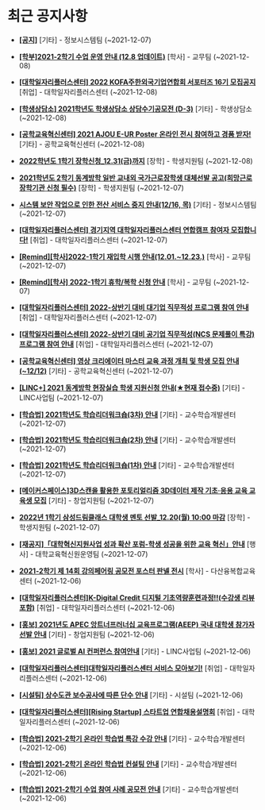 # 최근 공지사항

* **[[공지]](http://ajou.ac.kr/kr/ajou/notice.do?mode=view&amp;articleNo=141548&amp;article.offset=0&amp;articleLimit=30)**
 [기타] - 정보시스템팀 (~2021-12-07)

* **[[학부]2021-2학기 수업 운영 안내 (12.8 업데이트)](http://ajou.ac.kr/kr/ajou/notice.do?mode=view&amp;articleNo=144649&amp;article.offset=0&amp;articleLimit=30)**
 [학사] - 교무팀 (~2021-12-08)

* **[[대학일자리플러스센터] 2022 KOFA주한외국기업연합회 서포터즈 16기 모집공지](http://ajou.ac.kr/kr/ajou/notice.do?mode=view&amp;articleNo=144577&amp;article.offset=0&amp;articleLimit=30)**
 [취업] - 대학일자리플러스센터 (~2021-12-08)

* **[[학생상담소] 2021학년도 학생상담소 상담수기공모전 (D-3)](http://ajou.ac.kr/kr/ajou/notice.do?mode=view&amp;articleNo=144554&amp;article.offset=0&amp;articleLimit=30)**
 [기타] - 학생상담소 (~2021-12-08)

* **[[공학교육혁신센터] 2021 AJOU E-UR Poster 온라인 전시 참여하고 경품 받자!](http://ajou.ac.kr/kr/ajou/notice.do?mode=view&amp;articleNo=142669&amp;article.offset=0&amp;articleLimit=30)**
 [기타] - 공학교육혁신센터 (~2021-12-08)

* **[2022학년도 1학기 장학신청_12.31(금)까지](http://ajou.ac.kr/kr/ajou/notice.do?mode=view&amp;articleNo=142664&amp;article.offset=0&amp;articleLimit=30)**
 [장학] - 학생지원팀 (~2021-12-08)

* **[2021학년도 2학기 동계방학 일반 교내외 국가근로장학생 대체선발 공고(희망근로장학기관 신청 필수)](http://ajou.ac.kr/kr/ajou/notice.do?mode=view&amp;articleNo=142626&amp;article.offset=0&amp;articleLimit=30)**
 [장학] - 학생지원팀 (~2021-12-07)

* **[시스템 보안 작업으로 인한 전산 서비스 중지 안내(12/16, 목)](http://ajou.ac.kr/kr/ajou/notice.do?mode=view&amp;articleNo=142381&amp;article.offset=0&amp;articleLimit=30)**
 [기타] - 정보시스템팀 (~2021-12-07)

* **[[대학일자리플러스센터] 경기지역 대학일자리플러스센터 연합캠프 참여자 모집합니다!](http://ajou.ac.kr/kr/ajou/notice.do?mode=view&amp;articleNo=142121&amp;article.offset=0&amp;articleLimit=30)**
 [취업] - 대학일자리플러스센터 (~2021-12-07)

* **[[Remind][학사]2022-1학기 재입학 시행 안내(12.01.~12.23.)](http://ajou.ac.kr/kr/ajou/notice.do?mode=view&amp;articleNo=141581&amp;article.offset=0&amp;articleLimit=30)**
 [학사] - 교무팀 (~2021-12-07)

* **[[Remind][학사] 2022-1학기 휴학/복학 신청 안내](http://ajou.ac.kr/kr/ajou/notice.do?mode=view&amp;articleNo=141580&amp;article.offset=0&amp;articleLimit=30)**
 [학사] - 교무팀 (~2021-12-07)

* **[[대학일자리플러스센터] 2022-상반기 대비 대기업 직무적성 프로그램 참여 안내](http://ajou.ac.kr/kr/ajou/notice.do?mode=view&amp;articleNo=141579&amp;article.offset=0&amp;articleLimit=30)**
 [취업] - 대학일자리플러스센터 (~2021-12-07)

* **[[대학일자리플러스센터] 2022-상반기 대비 공기업 직무적성(NCS 문제풀이 특강) 프로그램 참여 안내](http://ajou.ac.kr/kr/ajou/notice.do?mode=view&amp;articleNo=141578&amp;article.offset=0&amp;articleLimit=30)**
 [취업] - 대학일자리플러스센터 (~2021-12-07)

* **[[공학교육혁신센터] 영상 크리에이터 마스터 교육 과정 개최 및 학생 모집 안내(~12/12)](http://ajou.ac.kr/kr/ajou/notice.do?mode=view&amp;articleNo=141553&amp;article.offset=0&amp;articleLimit=30)**
 [기타] - 공학교육혁신센터 (~2021-12-07)

* **[[LINC+] 2021 동계방학 현장실습 학생 지원신청 안내(★현재 접수중)](http://ajou.ac.kr/kr/ajou/notice.do?mode=view&amp;articleNo=141551&amp;article.offset=0&amp;articleLimit=30)**
 [기타] - LINC사업팀 (~2021-12-07)

* **[[학습법] 2021학년도 학습리더워크숍(3차) 안내](http://ajou.ac.kr/kr/ajou/notice.do?mode=view&amp;articleNo=141545&amp;article.offset=0&amp;articleLimit=30)**
 [기타] - 교수학습개발센터 (~2021-12-07)

* **[[학습법] 2021학년도 학습리더워크숍(2차) 안내](http://ajou.ac.kr/kr/ajou/notice.do?mode=view&amp;articleNo=141511&amp;article.offset=0&amp;articleLimit=30)**
 [기타] - 교수학습개발센터 (~2021-12-07)

* **[[학습법] 2021학년도 학습리더워크숍(1차) 안내](http://ajou.ac.kr/kr/ajou/notice.do?mode=view&amp;articleNo=140932&amp;article.offset=0&amp;articleLimit=30)**
 [기타] - 교수학습개발센터 (~2021-12-07)

* **[[메이커스페이스]3D스캔을 활용한 포토리얼리즘 3D데이터 제작 기초·응용 교육 교육생 모집](http://ajou.ac.kr/kr/ajou/notice.do?mode=view&amp;articleNo=140198&amp;article.offset=0&amp;articleLimit=30)**
 [기타] - 창업지원팀 (~2021-12-07)

* **[2022년 1학기 삼성드림클래스 대학생 멘토 선발_12.20(월) 10:00 마감](http://ajou.ac.kr/kr/ajou/notice.do?mode=view&amp;articleNo=140194&amp;article.offset=0&amp;articleLimit=30)**
 [장학] - 학생지원팀 (~2021-12-07)

* **[[재공지]「대학혁신지원사업 성과 확산 포럼-학생 성공을 위한 교육 혁신」안내](http://ajou.ac.kr/kr/ajou/notice.do?mode=view&amp;articleNo=140190&amp;article.offset=0&amp;articleLimit=30)**
 [행사] - 대학교육혁신원운영팀 (~2021-12-07)

* **[2021-2학기 제 14회 강의페어링 공모전 포스터 판넬 전시](http://ajou.ac.kr/kr/ajou/notice.do?mode=view&amp;articleNo=139599&amp;article.offset=0&amp;articleLimit=30)**
 [학사] - 다산융복합교육센터 (~2021-12-06)

* **[[대학일자리플러스센터]K-Digital Credit 디지털 기초역량훈련과정!!(수강생 리뷰 포함)](http://ajou.ac.kr/kr/ajou/notice.do?mode=view&amp;articleNo=134498&amp;article.offset=0&amp;articleLimit=30)**
 [취업] - 대학일자리플러스센터 (~2021-12-06)

* **[[홍보] 2021년도 APEC 앙트너프러너십 교육프로그램(AEEP) 국내 대학생 참가자 선발 안내](http://ajou.ac.kr/kr/ajou/notice.do?mode=view&amp;articleNo=133441&amp;article.offset=0&amp;articleLimit=30)**
 [기타] - 창업지원팀 (~2021-12-06)

* **[[홍보] 2021 글로벌 AI 컨퍼런스 참여안내](http://ajou.ac.kr/kr/ajou/notice.do?mode=view&amp;articleNo=132518&amp;article.offset=0&amp;articleLimit=30)**
 [기타] - LINC사업팀 (~2021-12-06)

* **[[대학일자리플러스센터]대학일자리플러스센터 서비스 모아보기!](http://ajou.ac.kr/kr/ajou/notice.do?mode=view&amp;articleNo=132506&amp;article.offset=0&amp;articleLimit=30)**
 [취업] - 대학일자리플러스센터 (~2021-12-06)

* **[[시설팀] 상수도관 보수공사에 따른 단수 안내](http://ajou.ac.kr/kr/ajou/notice.do?mode=view&amp;articleNo=132456&amp;article.offset=0&amp;articleLimit=30)**
 [기타] - 시설팀 (~2021-12-06)

* **[[대학일자리플러스센터][Rising Startup] 스타트업 연합채용설명회](http://ajou.ac.kr/kr/ajou/notice.do?mode=view&amp;articleNo=132263&amp;article.offset=0&amp;articleLimit=30)**
 [취업] - 대학일자리플러스센터 (~2021-12-06)

* **[[학습법] 2021-2학기 온라인 학습법 특강 수강 안내](http://ajou.ac.kr/kr/ajou/notice.do?mode=view&amp;articleNo=130351&amp;article.offset=0&amp;articleLimit=30)**
 [기타] - 교수학습개발센터 (~2021-12-06)

* **[[학습법] 2021-2학기 온라인 학습법 컨설팅 안내](http://ajou.ac.kr/kr/ajou/notice.do?mode=view&amp;articleNo=130350&amp;article.offset=0&amp;articleLimit=30)**
 [기타] - 교수학습개발센터 (~2021-12-06)

* **[[학습법] 2021-2학기 수업 참여 사례 공모전 안내](http://ajou.ac.kr/kr/ajou/notice.do?mode=view&amp;articleNo=130349&amp;article.offset=0&amp;articleLimit=30)**
 [기타] - 교수학습개발센터 (~2021-12-06)
